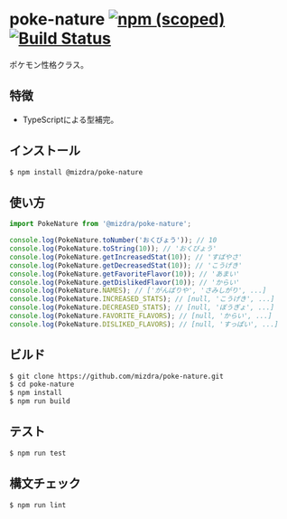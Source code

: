 # poke-nature [![npm (scoped)][npm-image]][npm-url] [![Build Status][travis-image]][travis-url]
ポケモン性格クラス。

## 特徴
- TypeScriptによる型補完。

## インストール
```bash
$ npm install @mizdra/poke-nature
```

## 使い方
```js
import PokeNature from '@mizdra/poke-nature';

console.log(PokeNature.toNumber('おくびょう')); // 10
console.log(PokeNature.toString(10)); // 'おくびょう'
console.log(PokeNature.getIncreasedStat(10)); // 'すばやさ'
console.log(PokeNature.getDecreasedStat(10)); // 'こうげき'
console.log(PokeNature.getFavoriteFlavor(10)); // 'あまい'
console.log(PokeNature.getDislikedFlavor(10)); // 'からい'
console.log(PokeNature.NAMES); // ['がんばりや', 'さみしがり', ...]
console.log(PokeNature.INCREASED_STATS); // [null, 'こうげき', ...]
console.log(PokeNature.DECREASED_STATS); // [null, 'ぼうぎょ', ...]
console.log(PokeNature.FAVORITE_FLAVORS); // [null, 'からい', ...]
console.log(PokeNature.DISLIKED_FLAVORS); // [null, 'すっぱい', ...]

```

## ビルド
```bash
$ git clone https://github.com/mizdra/poke-nature.git
$ cd poke-nature
$ npm install
$ npm run build
```

## テスト
```bash
$ npm run test
```

## 構文チェック
```bash
$ npm run lint
```

[npm-image]: https://img.shields.io/npm/v/@mizdra/poke-nature.svg
[npm-url]: https://www.npmjs.com/package/@mizdra/poke-nature
[travis-image]: https://travis-ci.org/mizdra/poke-nature.svg?branch=master
[travis-url]: https://travis-ci.org/mizdra/poke-nature